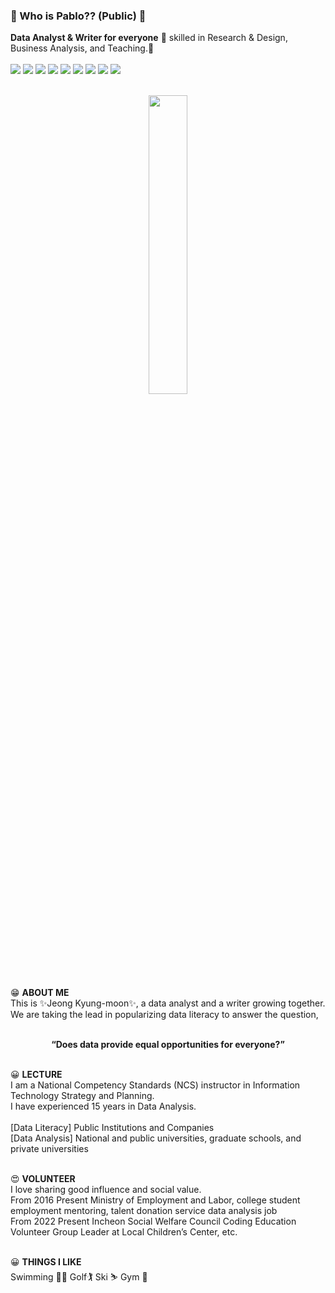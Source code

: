 ### 👋 Who is Pablo?? (Public) 👋
<b>Data Analyst & Writer for everyone</b>
💪 skilled in Research & Design, Business Analysis, and Teaching.🚀<br><br>
<img src="https://img.shields.io/badge/microsoftazure-0078D4?style=flat-square&logo=microsoftazure&logoColor=white"/>
<img src="https://img.shields.io/badge/powerbi-F2C811?style=flat-square&logo=powerbi&logoColor=white"/>
<img src="https://img.shields.io/badge/tableau-E97627?style=flat-square&logo=tableau&logoColor=white"/>
<img src="https://img.shields.io/badge/r-3DD84?style=flat-square&logo=R&logoColor=white"/>
<img src="https://img.shields.io/badge/python-276DC3?style=flat-square&logo=python&logoColor=white"/>
<img src="https://img.shields.io/badge/mysql-4479a1?style=flat-square&logo=mysql&logoColor=white"/>
<img src="https://img.shields.io/badge/scikitlearn-F7931E?style=flat-square&logo=scikitlearn&logoColor=white"/>
<img src="https://img.shields.io/badge/pytorch-EE4CEC?style=flat-square&logo=pytorch&logoColor=white"/>
<img src="https://img.shields.io/badge/tensorflow-FF6F00?style=flat-square&logo=tensorflow&logoColor=white"/><br><br>

<p align="center">
<img src = "https://github.com/jkm2000korea/jkm2000korea/assets/77305773/10ae7e94-8f02-43ff-a361-2d21eb2ce174" width="35%" height="35%" >
</p><br><br>

  😁 **ABOUT ME**<br>
  This is ✨Jeong Kyung-moon✨, a data analyst and a writer growing together.<br>
  We are taking the lead in popularizing data literacy to answer the question, <br><br>
  
  <div align="center">
  <b>“Does data provide equal opportunities for everyone?”</b><br><br>
  </div>
  
  😀 **LECTURE**<br>
  I am a National Competency Standards (NCS) instructor in Information Technology Strategy and Planning.<br>
  I have experienced 15 years in Data Analysis.<br><br>
  [Data Literacy] Public Institutions and Companies<br>
  [Data Analysis] National and public universities, graduate schools, and private universities<br><br>

  😍 **VOLUNTEER**<br>
  I love sharing good influence and social value.<br>
  From 2016 Present Ministry of Employment and Labor, college student employment mentoring, talent donation service data analysis job<br>
  From 2022 Present Incheon Social Welfare Council Coding Education Volunteer Group Leader at Local Children’s Center, etc.<br><br>
 
  😀 **THINGS I LIKE**<br>
  Swimming 🏊‍♂️  Golf🏌  Ski ⛷  Gym 💪
